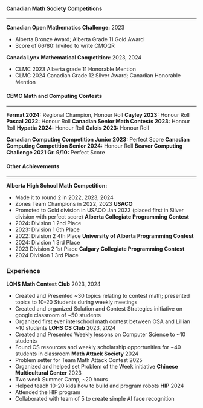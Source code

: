#### Canadian Math Society Competitions
--- 
**Canadian Open Mathematics Challenge:** 2023
- Alberta Bronze Award; Alberta Grade 11 Gold Award
- Score of 66/80: Invited to write CMOQR

**Canada Lynx Mathematical Competition:** 2023, 2024 
- CLMC 2023 Alberta grade 11 Honorable Mention 
- CLMC 2024 Canadian Grade 12 Silver Award; Canadian Honorable Mention
#### CEMC Math and Computing Contests
---
**Fermat 2024:** Regional Champion, Honour Roll 
**Cayley 2023:** Honour Roll
**Pascal 2022:** Honour Roll
**Canadian Senior Math Contests 2023:** Honour Roll
**Hypatia 2024:** Honour Roll
**Galois 2023:** Honour Roll

**Canadian Computing Competition Junior 2023:** Perfect Score
**Canadian Computing Competition Senior 2024:** Honour Roll
**Beaver Computing Challenge 2021 Gr. 9/10:** Perfect Score
#### Other Achievements
---
**Alberta High School Math Competition:** 
- Made it to round 2 in 2022, 2023, 2024
- Zones Team Champions in 2022, 2023
**USACO** 
- Promoted to Gold division in USACO Jan 2023 (placed first in Silver division with perfect score)
**Alberta Collegiate Programming Contest**
- 2024: Division 1 2nd Place
- 2023: Division 1 6th Place
- 2022: Division 2 4th Place
**University of Alberta Programming Contest** 
- 2024: Division 1 3rd Place
- 2023 Division 2 1st Place
**Calgary Collegiate Programming Contest**
- 2024 Division 1 3rd Place

### Experience
**LOHS Math Contest Club** 2023, 2024
- Created and Presented ~30 topics relating to contest math; presented topics to 10-20 Students during weekly meetings
- Created and organized Solution and Contest Strategies initiative on google classroom of ~50 students
- Organized first ever interschool math contest between OSA and Lillian ~10 students
**LOHS CS Club** 2023, 2024
- Created and Presented Weekly lessons on Computer Science to ~10 students
- Found CS resources and weekly scholarship opportunities for ~40 students in classroom
**Math Attack Society** 2024
- Problem setter for Team Math Attack Contest 2025
- Organized and helped set Problem of the Week initiative
**Chinese Multicultural Center** 2023
- Two week Summer Camp, ~20 hours
- Helped teach 10-20 kids how to build and program robots
**HIP** 2024
- Attended the HIP program
- Collaborated with team of 5 to create simple AI face recognition